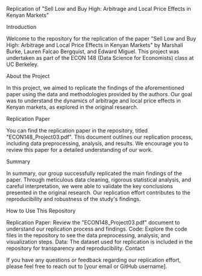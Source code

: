 
Replication of "Sell Low and Buy High: Arbitrage and Local Price Effects in Kenyan Markets"

Introduction

Welcome to the repository for the replication of the paper "Sell Low and Buy High: Arbitrage and Local Price Effects in Kenyan Markets" by Marshall Burke, Lauren Falcao Bergquist, and Edward Miguel. This project was undertaken as part of the ECON 148 (Data Science for Economists) class at UC Berkeley.

About the Project

In this project, we aimed to replicate the findings of the aforementioned paper using the data and methodologies provided by the authors. Our goal was to understand the dynamics of arbitrage and local price effects in Kenyan markets, as explored in the original research.

Replication Paper

You can find the replication paper in the repository, titled "ECON148_Project03.pdf". This document outlines our replication process, including data preprocessing, analysis, and results. We encourage you to review this paper for a detailed understanding of our work.

Summary

In summary, our group successfully replicated the main findings of the paper. Through meticulous data cleaning, rigorous statistical analysis, and careful interpretation, we were able to validate the key conclusions presented in the original research. Our replication effort contributes to the reproducibility and robustness of the study's findings.

How to Use This Repository

Replication Paper: Review the "ECON148_Project03.pdf" document to understand our replication process and findings.
Code: Explore the code files in the repository to see the data preprocessing, analysis, and visualization steps.
Data: The dataset used for replication is included in the repository for transparency and reproducibility.
Contact

If you have any questions or feedback regarding our replication effort, please feel free to reach out to [your email or GitHub username].
